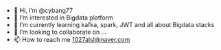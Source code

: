 - 👋 Hi, I’m @cybang77
- 👀 I’m interested in Bigdata platform
- 🌱 I’m currently learning kafka, spark, JWT and all about Bigdata stacks
- 💞️ I’m looking to collaborate on ...
- 📫 How to reach me 1027alsl@naver.com

<!---
cybang77/cybang77 is a ✨ special ✨ repository because its `README.md` (this file) appears on your GitHub profile.
You can click the Preview link to take a look at your changes.
--->
